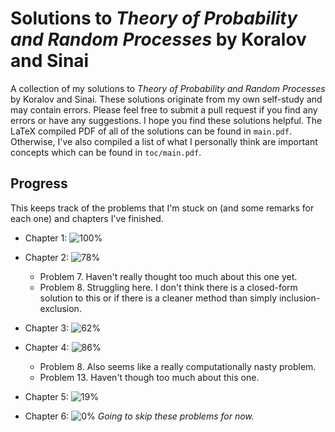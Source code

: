 # Solutions to *Theory of Probability and Random Processes* by Koralov and Sinai
A collection of my solutions to *Theory of Probability and Random Processes* by Koralov and Sinai. These solutions originate from my own self-study and may contain errors. Please feel free to submit a pull request if you find any errors or have any suggestions. I hope you find these solutions helpful. The LaTeX compiled PDF of all of the solutions can be found in `main.pdf`. Otherwise, I've also compiled a list of what I personally think are important concepts which can be found in `toc/main.pdf`. 

## Progress
This keeps track of the problems that I'm stuck on (and some remarks for each one) and chapters I've finished. 
- Chapter 1: ![100%](https://progress-bar.dev/100)
- Chapter 2: ![78%](https://progress-bar.dev/78)

    - Problem 7. Haven't really thought too much about this one yet.
    - Problem 8. Struggling here. I don't think there is a closed-form solution to this or if there is a cleaner method than simply inclusion-exclusion.

- Chapter 3: ![62%](https://progress-bar.dev/62)
- Chapter 4: ![86%](https://progress-bar.dev/86)

    - Problem 8. Also seems like a really computationally nasty problem.
    - Problem 13. Haven't though too much about this one. 

- Chapter 5: ![19%](https://progress-bar.dev/19)
- Chapter 6: ![0%](https://progress-bar.dev/0) *Going to skip these problems for now.*

